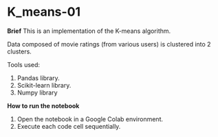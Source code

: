 # K_means-01

**Brief**
This is an implementation of the K-means algorithm.

Data composed of movie ratings (from various users) is clustered into 2 clusters.

Tools used:
1. Pandas library.
2. Scikit-learn library.
3. Numpy library

**How to run the notebook**
1. Open the notebook in a Google Colab environment.
2. Execute each code cell sequentially.



